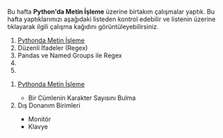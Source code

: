 <p>Bu hafta <b>Python'da Metin İşleme</b> üzerine birtakım çalışmalar yaptık. Bu hafta yaptıklarımızı aşağıdaki listeden kontrol edebilir ve listenin üzerine tıklayarak ilgili çalışma kağıdını görüntüleyebilirsiniz.</p>

<ol type="1">
  
<li><a href="https://github.com/melikeoguz/Metin-Madenciligi-Calisma-Kagitlari/blob/master/pages/Python'da%20Metin%20İşleme.ipynb">Pythonda Metin İşleme</a></li> 


<li>Düzenli İfadeler (Regex)</li>  
<li>Pandas ve Named Groups ile Regex</li>  
<li></li>  
<li></li>  
  
</ol>


<ol type="1">
<li><a href="https://github.com/melikeoguz/Metin-Madenciligi-Calisma-Kagitlari/blob/master/pages/Python'da%20Metin%20İşleme.ipynb">Pythonda Metin İşleme</a></li> 
                <ul>
                <li>Bir Cümlenin Karakter Sayısını Bulma</li>
                </ul>
<li>Dış Donanım Birimleri</li>
                <ul type="square">
                <li>Monitör</li>
                <li>Klavye</li>
                </ul>
<ol>
